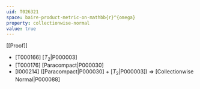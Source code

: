 ```yaml
---
uid: T026321
space: baire-product-metric-on-mathbb{r}^{omega}
property: collectionwise-normal
value: true
---
```

[[Proof]]

* [T000166] [$T_2$|P000003]
* [T000176] [Paracompact|P000030]
* [I000214] ([Paracompact|P000030] + [$T_2$|P000003]) => [Collectionwise Normal|P000088]


